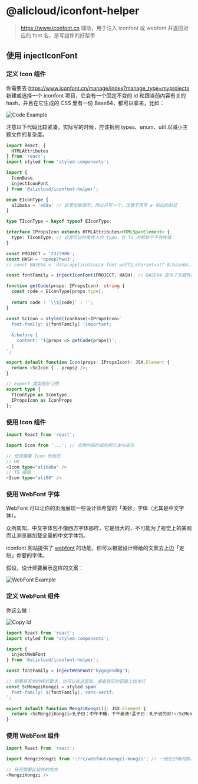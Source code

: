 # @alicloud/iconfont-helper

> <https://www.iconfont.cn> 辅助，用于注入 iconfont 或 webfont 并返回对应的 font 名，是写组件的好帮手

## 使用 injectIconFont

### 定义 Icon 组件

你需要去 <https://www.iconfont.cn/manage/index?manage_type=myprojects> 新建或选择一个 iconfont 项目，它会有一个固定不变的 id 和跟当前内容有关的 hash，并且在它生成的 CSS 里有一份 Base64，都可以拿来，比如：

![Code Example](https://img.alicdn.com/imgextra/i3/O1CN01xQMgKp1syThmNp0Db_!!6000000005835-2-tps-1920-1048.png)

注意以下代码比较紧凑，实际写的时候，应该拆到 types、enum、util 以减小主题文件的复杂度。

```typescript jsx
import React, {
  HTMLAttributes
} from 'react';
import styled from 'styled-components';

import {
  IconBase,
  injectIconFont
} from '@alicloud/iconfont-helper';

enum EIconType {
  alibaba = 'e68a' // 这里仅做演示，所以只写一个，注意不用写 e 前边的斜杠
}

type TIconType = keyof typeof EIconType;

interface IPropsIcon extends HTMLAttributes<HTMLSpanElement> {
  type: TIconType; // 这样可以约束传入的 type，在 TS 的帮助下不会传错
}

const PROJECT = '2373906';
const HASH = 'qpoep7hwn3';
// const BASE64 = 'data:application/x-font-woff2;charset=utf-8;base64,...';

const fontFamily = injectIconFont(PROJECT, HASH); // BASE64 是为了加载性能考量的，如果过于庞大可以不写，这里仅仅是为了演示，为了保证这份代码的可运行，不写

function getCode(props: IPropsIcon): string {
  const code = EIconType[props.type];
  
  return code ? `\\${code}` : '';
}

const ScIcon = styled(IconBase)<IPropsIcon>`
  font-family: ${fontFamily} !important;
  
  &:before {
    content: '${props => getCode(props)}';
  }
`;

export default function Icon(props: IPropsIcon): JSX.Element {
  return <ScIcon {...props} />;
}

// export 类型是好习惯
export type {
  TIconType as IconType,
  IPropsIcon as IconProps
};
```

### 使用 Icon 组件

```typescript jsx
import React from 'react';

import Icon from '...'; // 应用内部的或你把它发布成包

// 任何需要 Icon 的地方
// OK
<Icon type="alibaba" />
// TS 报错
<Icon type="ali88" />
```

### 使用 WebFont 字体

WebFont 可以让你的页面展现一些设计师希望的「美妙」字体（尤其是中文字体）。

众所周知，中文字体包不像西方字体那样，它是很大的，不可能为了视觉上的美观而让浏览器加载全量的中文字体包。

iconfont 网站提供了 [webfont](https://www.iconfont.cn/webfont) 的功能，你可以根据设计师给的文案去上边「定制」你要的字体。

假设，设计师要展示这样的文案：

![WebFont Example](https://img.alicdn.com/imgextra/i1/O1CN01KKpw4f1mkqDbsPutl_!!6000000004993-2-tps-852-82.png)

### 定义 WebFont 组件

你这么做：

![Copy Id](https://img.alicdn.com/imgextra/i2/O1CN01Ml8SDd238ggwXhb9E_!!6000000007211-2-tps-905-556.png)

```typescript jsx
import React from 'react';
import styled from 'styled-components';

import {
  injectWebFont
} from '@alicloud/iconfont-helper';

const fontFamily = injectWebFont('kygag0sd8g');

// 如果有其他的样式要求，也可以在这里加，或者在它的容器上加也行
const ScMengziKongzi = styled.span`
  font-family: ${fontFamily}, sans-serif;
`;

export default function MengziKongzi(): JSX.Element {
  return <ScMengziKongzi>孔子曰：中午不睡，下午崩溃!孟子曰：孔子说的对!</ScMengziKongzi>;
}
```

### 使用 WebFont 组件

```typescript jsx
import React from 'react';

import MengziKongzi from ':/rc/webfont/mengzi-kongzi'; // 一般在引用内部，没有意义发布成包

// 任何需要此组件的地方
<MengziKongzi />
```
